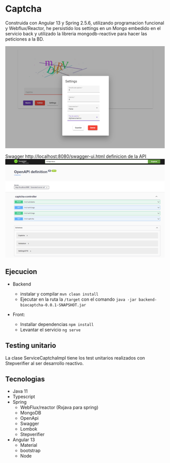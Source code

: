 # Captcha

Construida con Angular 13 y Spring 2.5.6, utilizando programacion funcional y Webflux/Reactor, he persistido los settings en un Mongo embedido en el servicio back y utilizado la libreria  mongodb-reactive para hacer las peticiones a la BD.

![alt text](https://github.com/GabrielLiz/captcha/blob/main/front-example.png?raw=true)

Swagger http://localhost:8080/swagger-ui.html definicion de la API
![alt text](https://github.com/GabrielLiz/captcha/blob/main/api-example.png?raw=true)
## Ejecucion

- Backend 
   - instalar y compilar `mvn clean install` 
   -  Ejecutar en la ruta la  `/target` con el comando `java -jar backend-biocaptcha-0.0.1-SNAPSHOT.jar`

- Front: 
   - Installar dependencias `npm install` 
   - Levantar el servicio `ng serve`
## Testing unitario

La clase ServiceCaptchaImpl tiene los test unitarios realizados con Stepverifier al ser desarrollo reactivo.

## Tecnologias
 * Java 11
 * Typescript
 * Spring
    - WebFlux/reactor (Rxjava para spring)
    - MongoDB
    - OpenApi
    - Swagger
    - Lombok
    - Stepverifier
 * Angular 13
   - Material
   - bootstrap
   - Node
   

